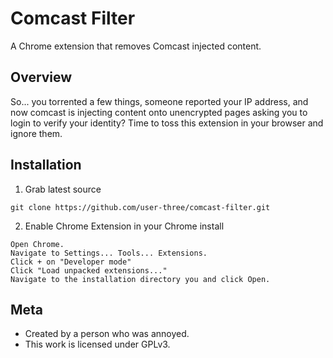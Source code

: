 Comcast Filter
==============
A Chrome extension that removes Comcast injected content.


Overview
--------
So... you torrented a few things, someone reported your IP address, and now comcast
is injecting content onto unencrypted pages asking you to login to verify your
identity? Time to toss this extension in your browser and ignore them.


Installation
------------

1) Grab latest source

```
git clone https://github.com/user-three/comcast-filter.git
```

2) Enable Chrome Extension in your Chrome install

```
Open Chrome.
Navigate to Settings... Tools... Extensions.
Click + on "Developer mode"
Click "Load unpacked extensions..."
Navigate to the installation directory you and click Open.
```


Meta
----

* Created by a person who was annoyed.
* This work is licensed under GPLv3.

